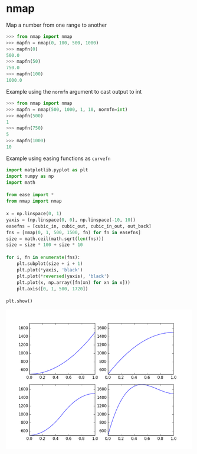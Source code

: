 # nmap

Map a number from one range to another

```python
>>> from nmap import nmap
>>> mapfn = nmap(0, 100, 500, 1000)
>>> mapfn(0)
500.0
>>> mapfn(50)
750.0
>>> mapfn(100)
1000.0
```

Example using the `normfn` argument to cast output to int

```python
>>> from nmap import nmap
>>> mapfn = nmap(500, 1000, 1, 10, normfn=int)
>>> mapfn(500)
1
>>> mapfn(750)
5
>>> mapfn(1000)
10
```

Example using easing functions as `curvefn`

```python
import matplotlib.pyplot as plt
import numpy as np
import math

from ease import *
from nmap import nmap

x = np.linspace(0, 1)
yaxis = (np.linspace(0, 0), np.linspace(-10, 10))
easefns = [cubic_in, cubic_out, cubic_in_out, out_back]
fns = [nmap(0, 1, 500, 1500, fn) for fn in easefns]
size = math.ceil(math.sqrt(len(fns)))
size = size * 100 + size * 10

for i, fn in enumerate(fns):
    plt.subplot(size + i + 1)
    plt.plot(*yaxis, 'black')
    plt.plot(*reversed(yaxis), 'black')
    plt.plot(x, np.array([fn(xn) for xn in x]))
    plt.axis([0, 1, 500, 1720])

plt.show()
```

![easing functions](./docs/figure_1.png "Easing functions example")
